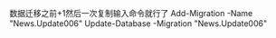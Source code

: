 数据迁移之前+1然后一次复制输入命令就行了 
Add-Migration -Name "News.Update006" 
Update-Database -Migration "News.Update006" 